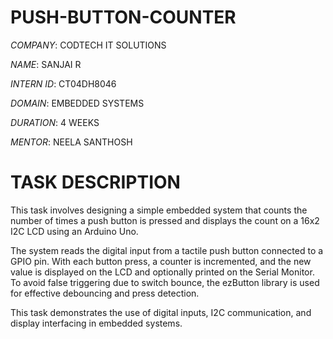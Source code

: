 # PUSH-BUTTON-COUNTER

*COMPANY*: CODTECH IT SOLUTIONS

*NAME*: SANJAI R

*INTERN ID*: CT04DH8046

*DOMAIN*: EMBEDDED SYSTEMS

*DURATION*: 4 WEEKS

*MENTOR*: NEELA SANTHOSH

# TASK DESCRIPTION
  
  This task involves designing a simple embedded system that counts the number of times a push button is pressed and displays the count on a 16x2 I2C LCD using an Arduino Uno.

The system reads the digital input from a tactile push button connected to a GPIO pin. With each button press, a counter is incremented, and the new value is displayed on the LCD and optionally printed on the Serial Monitor. To avoid false triggering due to switch bounce, the ezButton library is used for effective debouncing and press detection.

This task demonstrates the use of digital inputs, I2C communication, and display interfacing in embedded systems.
